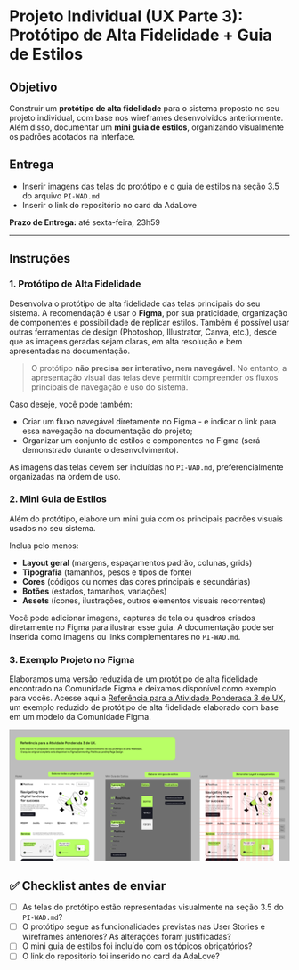 # Projeto Individual (UX Parte 3): Protótipo de Alta Fidelidade + Guia de Estilos

## Objetivo

Construir um **protótipo de alta fidelidade** para o sistema proposto no seu projeto individual, com base nos wireframes desenvolvidos anteriormente. Além disso, documentar um **mini guia de estilos**, organizando visualmente os padrões adotados na interface.

## Entrega
- Inserir imagens das telas do protótipo e o guia de estilos na seção 3.5 do arquivo `PI-WAD.md`
- Inserir o link do repositório no card da AdaLove

**Prazo de Entrega:** até sexta-feira, 23h59

---

## Instruções

### 1. Protótipo de Alta Fidelidade

Desenvolva o protótipo de alta fidelidade das telas principais do seu sistema. A recomendação é usar o **Figma**, por sua praticidade, organização de componentes e possibilidade de replicar estilos. Também é possível usar outras ferramentas de design (Photoshop, Illustrator, Canva, etc.), desde que as imagens geradas sejam claras, em alta resolução e bem apresentadas na documentação.

> O protótipo **não precisa ser interativo, nem navegável**. No entanto, a apresentação visual das telas deve permitir compreender os fluxos principais de navegação e uso do sistema.

Caso deseje, você pode também:
- Criar um fluxo navegável diretamente no Figma - e indicar o link para essa navegação na documentação do projeto;
- Organizar um conjunto de estilos e componentes no Figma (será demonstrado durante o desenvolvimento).

As imagens das telas devem ser incluídas no `PI-WAD.md`, preferencialmente organizadas na ordem de uso.


### 2. Mini Guia de Estilos

Além do protótipo, elabore um mini guia com os principais padrões visuais usados no seu sistema.

Inclua pelo menos:

- **Layout geral** (margens, espaçamentos padrão, colunas, grids)
- **Tipografia** (tamanhos, pesos e tipos de fonte)
- **Cores** (códigos ou nomes das cores principais e secundárias)
- **Botões** (estados, tamanhos, variações)
- **Assets** (ícones, ilustrações, outros elementos visuais recorrentes)

Você pode adicionar imagens, capturas de tela ou quadros criados diretamente no Figma para ilustrar esse guia. A documentação pode ser inserida como imagens ou links complementares no `PI-WAD.md`.


### 3. Exemplo Projeto no Figma

Elaboramos uma versão reduzida de um protótipo de alta fidelidade encontrado na Comunidade Figma e deixamos disponível como exemplo para vocês. Acesse aqui a [Referência para a Atividade Ponderada 3 de UX](https://www.figma.com/design/VSY3yMxGoDbEI16SldusjL/Refer%C3%AAncia-para-a-Atividade-Ponderada-3-de-UX.?node-id=25-145&t=HXeq6RI8UUhn6BuM-1), um exemplo reduzido de protótipo de alta fidelidade elaborado com base em um modelo da Comunidade Figma.


![Exemplo de Protótipo de Alta Fidelidade](Ex-PrototipoAlta.png)

## ✅ Checklist antes de enviar

- [ ] As telas do protótipo estão representadas visualmente na seção 3.5 do `PI-WAD.md`?
- [ ] O protótipo segue as funcionalidades previstas nas User Stories e wireframes anteriores? As alterações foram justificadas?
- [ ] O mini guia de estilos foi incluído com os tópicos obrigatórios?
- [ ] O link do repositório foi inserido no card da AdaLove?

